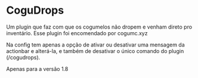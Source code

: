 # CoguDrops
Um plugin que faz com que os cogumelos não dropem e venham direto pro inventário.
Esse plugin foi encomendado por cogumc.xyz

Na config tem apenas a opção de ativar ou desativar uma mensagem da actionbar e alterá-la, e também de desativar o único comando do plugin (/cogudrops).


Apenas para a versão 1.8

